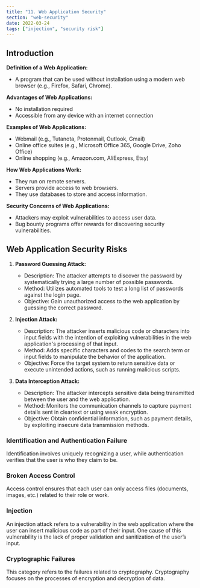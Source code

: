 ```yaml
---
title: "11. Web Application Security"
section: "web-security"
date: 2022-03-24
tags: ["injection", "security risk"]
---
```


## Introduction

**Definition of a Web Application:** 

* A program that can be used without installation using a modern web browser (e.g., Firefox, Safari, Chrome). 

**Advantages of Web Applications:** 

* No installation required 
* Accessible from any device with an internet connection

**Examples of Web Applications:** 

* Webmail (e.g., Tutanota, Protonmail, Outlook, Gmail) 
* Online office suites (e.g., Microsoft Office 365, Google Drive, Zoho Office) 
* Online shopping (e.g., Amazon.com, AliExpress, Etsy) 

**How Web Applications Work:** 

* They run on remote servers. 
* Servers provide access to web browsers. 
* They use databases to store and access information. 

**Security Concerns of Web Applications:** 

* Attackers may exploit vulnerabilities to access user data. 
* Bug bounty programs offer rewards for discovering security vulnerabilities.

## Web Application Security Risks

1. **Password Guessing Attack:** 
    - Description: The attacker attempts to discover the password by systematically trying a large number of possible passwords.
    - Method: Utilizes automated tools to test a long list of passwords against the login page.
    - Objective: Gain unauthorized access to the web application by guessing the correct password.

2. **Injection Attack:**
    
    - Description: The attacker inserts malicious code or characters into input fields with the intention of exploiting vulnerabilities in the web application's processing of that input.
    - Method: Adds specific characters and codes to the search term or input fields to manipulate the behavior of the application.
    - Objective: Force the target system to return sensitive data or execute unintended actions, such as running malicious scripts.

3. **Data Interception Attack:**
    
    - Description: The attacker intercepts sensitive data being transmitted between the user and the web application.
    - Method: Monitors the communication channels to capture payment details sent in cleartext or using weak encryption.
    - Objective: Obtain confidential information, such as payment details, by exploiting insecure data transmission methods.

### Identification and Authentication Failure

Identification involves uniquely recognizing a user, while authentication verifies that the user is who they claim to be.

### Broken Access Control

Access control ensures that each user can only access files (documents, images, etc.) related to their role or work.

### Injection

An injection attack refers to a vulnerability in the web application where the user can insert malicious code as part of their input. One cause of this vulnerability is the lack of proper validation and sanitization of the user’s input.

### Cryptographic Failures

This category refers to the failures related to cryptography. Cryptography focuses on the processes of encryption and decryption of data.

